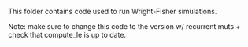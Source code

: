 This folder contains code used to run Wright-Fisher simulations.

Note: make sure to change this code to the version w/ recurrent muts + check that compute_le is up to date.
